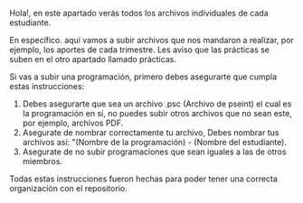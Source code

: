 Hola!, en este apartado verás todos los archivos individuales de cada estudiante.

En específico. aquí vamos a subir archivos que nos mandaron a realizar, por ejemplo, los aportes de cada trimestre.
Les aviso que las prácticas se suben en el otro apartado llamado prácticas.

Si vas a subir una programación, primero debes asegurarte que cumpla estas instrucciones:
1. Debes asegurarte que sea un archivo .psc (Archivo de pseint) el cual es la programación en sí, no puedes subir otros archivos que no sean este, por ejemplo, archivos PDF.
2. Asegurate de nombrar correctamente tu archivo, Debes nombrar tus archivos así: "(Nombre de la programación) - (Nombre del estudiante).
3. Asegurate de no subir programaciones que sean iguales a las de otros miembros.

Todas estas instrucciones fueron hechas para poder tener una correcta organización con el repositorio.
